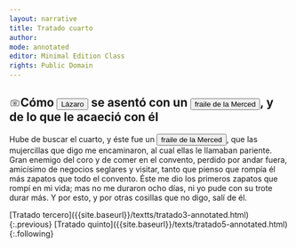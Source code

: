 ```yaml
---
layout: narrative
title: Tratado cuarto
author:
mode: annotated
editor: Minimal Edition Class
rights: Public Domain
---
```


  
## <a href="http://minilazarillo.github.io/assets/facsimile/Medina-1554_053.jpg"><img src="/assets/icon2.png" style="display:inline-block; margin-bottom:-3px;"></a>Cómo <button data-balloon-pos="up" data-balloon-length="large" data-balloon='es el protagonista de la obra desde cuya perspectiva el libro está escrito. Nacido en el seno de una familia pobre que no puede alimentarlo, Lázaro pasa al servicio de diversos amos que le infligen duras condiciones de vida siendo el hambre su principal preocupación. A lo largo de su niñez y adolescencia y de las aventuras en las que se ve envuelto, aprende a ser asusto y a sobrevivir.'>Lázaro</button> se asentó con un <button data-balloon-pos="up" data-balloon-length="large" data-balloon='es el cuarto amo de Lázaro. A éste no le interesa mucho la comida o los deberes en el convento, pues siempre está fuera buscando eventos más interesantes. Según el protagonista, el fraile es el que rompe más zapatos de todo el convento porque siempre está caminando.'>fraile de la Merced</button>, y de lo que le acaeció con él

  
Hube de buscar el cuarto, y éste fue un <button data-balloon-pos="up" data-balloon-length="large" data-balloon='es el cuarto amo de Lázaro. A éste no le interesa mucho la comida o los deberes en el convento, pues siempre está fuera buscando eventos más interesantes. Según el protagonista, el fraile es el que rompe más zapatos de todo el convento porque siempre está caminando.'>fraile de la Merced</button>, que las mujercillas que digo me encaminaron, al cual ellas le llamaban pariente. Gran enemigo del coro y de comer en el convento, perdido por andar fuera, amicísimo de negocios seglares y visitar, tanto que pienso que rompía él más zapatos que todo el convento. Éste me dio los primeros zapatos que rompí en mi vida; mas no me duraron ocho días, ni yo pude con su trote durar más. Y por esto, y por otras cosillas que no digo, salí de él. 
  

<div class="inline-nav" markdown="1">
[Tratado tercero]({{site.baseurl}}/textts/tratado3-annotated.html){:.previous}
[Tratado quinto]({{site.baseurl}}/texts/tratado5-annotated.html){:.following}

</div>